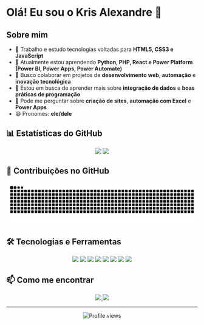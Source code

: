 # Olá! Eu sou o Kris Alexandre 👋

## Sobre mim

- 🔭 Trabalho e estudo tecnologias voltadas para **HTML5, CSS3 e JavaScript**  
- 🌱 Atualmente estou aprendendo **Python, PHP, React e Power Platform (Power BI, Power Apps, Power Automate)**  
- 👯 Busco colaborar em projetos de **desenvolvimento web**, **automação** e **inovação tecnológica**  
- 🤔 Estou em busca de aprender mais sobre **integração de dados** e **boas práticas de programação**  
- 💬 Pode me perguntar sobre **criação de sites**, **automação com Excel** e **Power Apps**
- 😄 Pronomes: **ele/dele** 

## 📊 Estatísticas do GitHub

<p align="center">
  <img height="180em" src="https://github-readme-stats.vercel.app/api?username=krisalexandre2018&show_icons=true&theme=radical&bg_color=0D1117&title_color=FFFFFF&text_color=CCCCCC"/>
  <img height="180em" src="https://github-readme-stats.vercel.app/api/top-langs/?username=krisalexandre2018&layout=compact&theme=radical&bg_color=0D1117&title_color=FFFFFF&text_color=CCCCCC"/>
</p>

## 🐍 Contribuições no GitHub

<picture>
  <source media="(prefers-color-scheme: dark)" srcset="https://raw.githubusercontent.com/krisalexandre2018/krisalexandre2018/output/github-contribution-grid-snake-dark.svg">
  <source media="(prefers-color-scheme: light)" srcset="https://raw.githubusercontent.com/krisalexandre2018/krisalexandre2018/output/github-contribution-grid-snake.svg">
  <img alt="github contribution grid snake animation" src="https://raw.githubusercontent.com/krisalexandre2018/krisalexandre2018/output/github-contribution-grid-snake.svg">
</picture>

## 🛠️ Tecnologias e Ferramentas

<p align="center">
  <img src="https://img.shields.io/badge/HTML5-E34F26?style=for-the-badge&logo=html5&logoColor=white" />
  <img src="https://img.shields.io/badge/CSS3-1572B6?style=for-the-badge&logo=css3&logoColor=white" />
  <img src="https://img.shields.io/badge/JavaScript-F7DF1E?style=for-the-badge&logo=javascript&logoColor=black" />
  <img src="https://img.shields.io/badge/Python-3776AB?style=for-the-badge&logo=python&logoColor=white" />
  <img src="https://img.shields.io/badge/PHP-777BB4?style=for-the-badge&logo=php&logoColor=white" />
  <img src="https://img.shields.io/badge/React-20232A?style=for-the-badge&logo=react&logoColor=61DAFB" />
  <img src="https://img.shields.io/badge/Power%20BI-F2C811?style=for-the-badge&logo=powerbi&logoColor=black" />
  <img src="https://img.shields.io/badge/Microsoft%20Excel-217346?style=for-the-badge&logo=microsoft-excel&logoColor=white" />
</p>

## 📫 Como me encontrar

<p align="center">
  <a href="https://github.com/krisalexandre2018">
    <img src="https://img.shields.io/badge/GitHub-100000?style=for-the-badge&logo=github&logoColor=white" />
  </a>
  <a href="https://www.linkedin.com/in/kristian-alexandre-94442018a/">
    <img src="https://img.shields.io/badge/LinkedIn-0077B5?style=for-the-badge&logo=linkedin&logoColor=white" />
  </a>
</p>

---

<p align="center">
  <img src="https://komarev.com/ghpvc/?username=krisalexandre2018&label=Visualizações&color=0e75b6&style=flat" alt="Profile views" />
</p>
